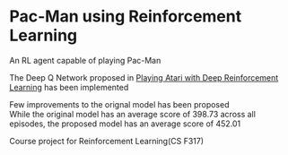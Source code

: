 # Pac-Man using Reinforcement Learning
An RL agent capable of playing Pac-Man 

The Deep Q Network proposed in [Playing Atari with Deep Reinforcement Learning](https://arxiv.org/abs/1312.5602) has been implemented

Few improvements to the orignal model has been proposed
<br>While the original model has an average score of 398.73 across all episodes, the proposed model has an average score of 452.01

Course project for Reinforcement Learning(CS F317)
